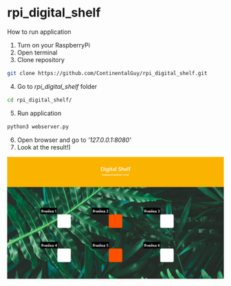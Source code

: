 # rpi_digital_shelf

How to run application

1. Turn on your RaspberryPi
2. Open terminal
3. Clone repository
```bash
git clone https://github.com/ContinentalGuy/rpi_digital_shelf.git
```
4. Go to *rpi_digital_shelf* folder
```bash
cd rpi_digital_shelf/
```
5. Run application
```bash
python3 webserver.py
```
6. Open browser and go to *'127.0.0.1:8080'*
7. Look at the result!)


![screen](https://raw.githubusercontent.com/ContinentalGuy/rpi_digital_shelf/master/view.png)
